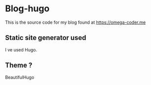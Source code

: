 # Blog-hugo

This is the source code for my blog found at https://omega-coder.me

## Static site generator used

I ve used Hugo.

## Theme ?

BeautifulHugo 
